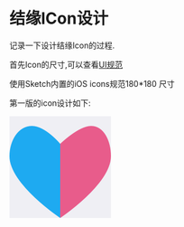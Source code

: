 # 结缘ICon设计

记录一下设计结缘Icon的过程.

首先Icon的尺寸,可以查看[UI规范](http://www.uigreat.com/guifan/)

使用Sketch内置的iOS icons规范180*180 尺寸

第一版的icon设计如下:

![](Icon.png)